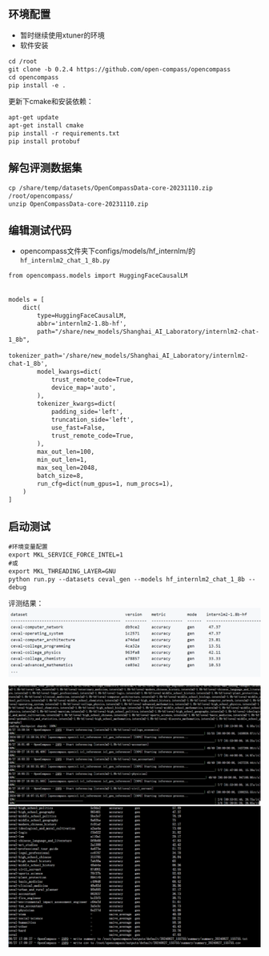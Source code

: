 ## 环境配置

- 暂时继续使用xtuner的环境
- 软件安装
```
cd /root
git clone -b 0.2.4 https://github.com/open-compass/opencompass
cd opencompass
pip install -e .
```

更新下cmake和安装依赖：
```
apt-get update
apt-get install cmake
pip install -r requirements.txt
pip install protobuf
```

## 解包评测数据集
```
cp /share/temp/datasets/OpenCompassData-core-20231110.zip /root/opencompass/
unzip OpenCompassData-core-20231110.zip
```

## 编辑测试代码
- opencompass文件夹下configs/models/hf_internlm/的`hf_internlm2_chat_1_8b.py`

```
from opencompass.models import HuggingFaceCausalLM


models = [
    dict(
        type=HuggingFaceCausalLM,
        abbr='internlm2-1.8b-hf',
        path="/share/new_models/Shanghai_AI_Laboratory/internlm2-chat-1_8b",
        tokenizer_path='/share/new_models/Shanghai_AI_Laboratory/internlm2-chat-1_8b',
        model_kwargs=dict(
            trust_remote_code=True,
            device_map='auto',
        ),
        tokenizer_kwargs=dict(
            padding_side='left',
            truncation_side='left',
            use_fast=False,
            trust_remote_code=True,
        ),
        max_out_len=100,
        min_out_len=1,
        max_seq_len=2048,
        batch_size=8,
        run_cfg=dict(num_gpus=1, num_procs=1),
    )
]
```

## 启动测试
```
#环境变量配置
export MKL_SERVICE_FORCE_INTEL=1
#或
export MKL_THREADING_LAYER=GNU
python run.py --datasets ceval_gen --models hf_internlm2_chat_1_8b --debug
```
评测结果：
![[Pasted image 20240827104803.png]](imgs/Pasted%20image%2020240827104803.png)

![[Pasted image 20240827160849.png]](imgs/Pasted%20image%2020240827160849.png)
![[Pasted image 20240827173443.png]](imgs/Pasted%20image%2020240827173443.png)